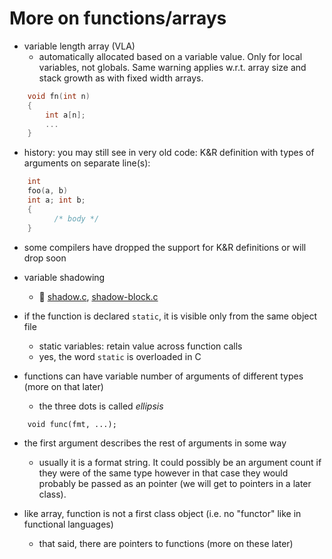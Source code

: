 # More on functions/arrays

  - variable length array (VLA)
    - automatically allocated based on a variable value.  Only for local
      variables, not globals. Same warning applies w.r.t. array size and stack
      growth as with fixed width arrays.
```C
	void fn(int n)
	{
	    int a[n];
	    ...
	}
```

  - history: you may still see in very old code: K&R definition with
    types of arguments on separate line(s):
```C
    int
    foo(a, b)
    int a; int b;
    {
	      /* body */
    }
```
  - some compilers have dropped the support for K&R definitions or will drop
    soon

  - variable shadowing
    - :eyes: [shadow.c](/src/shadow.c), [shadow-block.c](/src/shadow-block.c)

  - if the function is declared `static`, it is visible only from the same
    object file

    - static variables: retain value across function calls
    - yes, the word `static` is overloaded in C

  - functions can have variable number of arguments of different types (more on
    that later)
    - the three dots is called *ellipsis*
```
    void func(fmt, ...);
```

   - the first argument describes the rest of arguments in some way
      - usually it is a format string.  It could possibly be an argument
	count if they were of the same type however in that case they
	would probably be passed as an pointer (we will get to pointers
	in a later class).

  - like array, function is not a first class object (i.e. no "functor" like in
    functional languages)
    - that said, there are pointers to functions (more on these later)


